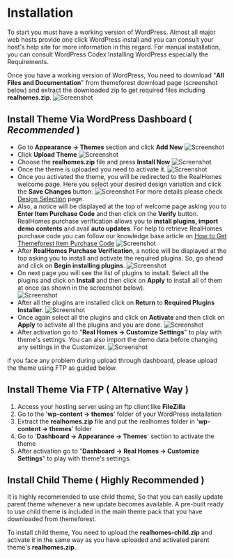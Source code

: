 # Installation

To start you must have a working version of WordPress. Almost all major web hosts provide one click WordPress install and you can consult your host's help site for more information in this regard. For manual installation, you can consult WordPress Codex Installing WordPress especially the Requirements.

Once you have a working version of WordPress, You need to download "**All Files and Documentation**" from themeforest download page (screenshot below) and extract the downloaded zip to get required files including **realhomes.zip**.
![Screenshot](images/installation/download-rh-full-package.png)

## Install Theme Via WordPress Dashboard ( _Recommended_ )

- Go to **Appearance → Themes** section and click **Add New**
![Screenshot](images/installation/add-new.png)
- Click **Upload Theme**
![Screenshot](images/installation/upload-theme.png)
- Choose the **realhomes.zip** file and press **Install Now**
![Screenshot](images/installation/realhomes-zip.png)
- Once the theme is uploaded you need to activate it. 
![Screenshot](images/installation/activate-theme.png)
- Once you activated the theme, you will be redirected to the RealHomes welcome page. Here you select your desired design variation and click the **Save Changes** button. 
![Screenshot](images/installation/welcome-page.png)
For more details please check [Design Selection](design-selection.md) page.
- Also, a notice will be displayed at the top of welcome page asking you to **Enter Item Purchase Code** and then click on the **Verify** button. RealHomes purchase verification allows you to **install plugins, import demo contents** and avail **auto updates**. For help to retrieve RealHomes purchase code you can follow our knowledge base article on [How to Get Themeforest Item Purchase Code](https://support.inspirythemes.com/knowledgebase/how-to-get-themeforest-item-purchase-code/) 
![Screenshot](images/installation/purchase-verification.png)
- After **RealHomes Purchase Verification**, a notice will be displayed at the top asking you to install and activate the required plugins. So, go ahead and click on **Begin installing plugins**.
![Screenshot](images/installation/begin-plugin-installation.png)
- On next page you will see the list of plugins to install. Select all the plugins and click on **Install** and then click on **Apply** to install all of them at once (as shown in the screenshot below). </br>
![Screenshot](images/installation/install-plugins.png)
- After all the plugins are installed click on **Return** to **Required Plugins Installer**. 
![Screenshot](images/installation/return-to-install.png)
- Once again select all the plugins and click on **Activate** and then click on **Apply** to activate all the plugins and you are done. 
![Screenshot](images/installation/activate-plugins.png)
- After activation go to "**Real Homes → Customize Settings**" to play with theme's settings. You can also import the demo data before changing any settings in the Customizer. 
![Screenshot](images/installation/customize.png)

if you face any problem during upload through dashboard, please upload the theme using FTP as guided below.

## Install Theme Via FTP ( Alternative Way )

1. Access your hosting server using an ftp client like **FileZilla**
2. Go to the '**wp-content → themes**' folder of your WordPress installation
3. Extract the **realhomes.zip** file and put the realhomes folder in '**wp-content → themes**' folder
4. Go to '**Dashboard → Appearance → Themes**' section to activate the theme
5. After activation go to "**Dashboard → Real Homes → Customize Settings**" to play with theme's settings.

## Install Child Theme ( Highly Recommended )

It is highly recommended to use child theme, So that you can easily update parent theme whenever a new update becomes available. A pre-built ready to use child theme is included in the main theme pack that you have downloaded from themeforest.


To install child theme, You need to upload the **realhomes-child.zip** and activate it in the same way as you have uploaded and activated parent theme's **realhomes.zip**.
